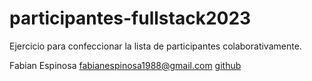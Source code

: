 # participantes-fullstack2023
Ejercicio para confeccionar la lista de participantes colaborativamente.

Fabian Espinosa fabianespinosa1988@gmail.com [github](https://github.com/FabianEspinosa)